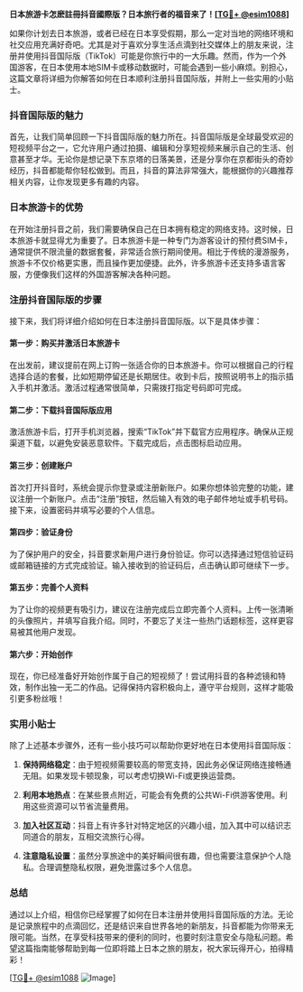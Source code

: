 **日本旅游卡怎麽註冊抖音國際版？日本旅行者的福音来了！[[TG💪+ @esim1088](https://t.me/s/esim1088)]**

如果你计划去日本旅游，或者已经在日本享受假期，那么一定对当地的网络环境和社交应用充满好奇吧。尤其是对于喜欢分享生活点滴到社交媒体上的朋友来说，注册并使用抖音国际版（TikTok）可能是你旅行中的一大乐趣。然而，作为一个外国游客，在日本使用本地SIM卡或移动数据时，可能会遇到一些小麻烦。别担心，这篇文章将详细为你解答如何在日本顺利注册抖音国际版，并附上一些实用的小贴士。

### 抖音国际版的魅力

首先，让我们简单回顾一下抖音国际版的魅力所在。抖音国际版是全球最受欢迎的短视频平台之一，它允许用户通过拍摄、编辑和分享短视频来展示自己的生活、创意甚至才华。无论你是想记录下东京塔的日落美景，还是分享你在京都街头的奇妙经历，抖音都能帮你轻松做到。而且，抖音的算法非常强大，能根据你的兴趣推荐相关内容，让你发现更多有趣的内容。

### 日本旅游卡的优势

在开始注册抖音之前，我们需要确保自己在日本拥有稳定的网络支持。这时候，日本旅游卡就显得尤为重要了。日本旅游卡是一种专门为游客设计的预付费SIM卡，通常提供不限流量的数据套餐，非常适合旅行期间使用。相比于传统的漫游服务，旅游卡不仅价格更实惠，而且操作更加便捷。此外，许多旅游卡还支持多语言客服，方便像我们这样的外国游客解决各种问题。

### 注册抖音国际版的步骤

接下来，我们将详细介绍如何在日本注册抖音国际版。以下是具体步骤：

#### 第一步：购买并激活日本旅游卡

在出发前，建议提前在网上订购一张适合你的日本旅游卡。你可以根据自己的行程选择合适的套餐，比如短期停留还是长期居住。收到卡后，按照说明书上的指示插入手机并激活。激活过程通常很简单，只需拨打指定号码即可完成。

#### 第二步：下载抖音国际版应用

激活旅游卡后，打开手机浏览器，搜索“TikTok”并下载官方应用程序。确保从正规渠道下载，以避免安装恶意软件。下载完成后，点击图标启动应用。

#### 第三步：创建账户

首次打开抖音时，系统会提示你登录或注册新账户。如果你想体验完整的功能，建议注册一个新账户。点击“注册”按钮，然后输入有效的电子邮件地址或手机号码。接下来，设置密码并填写必要的个人信息。

#### 第四步：验证身份

为了保护用户的安全，抖音要求新用户进行身份验证。你可以选择通过短信验证码或邮箱链接的方式完成验证。输入接收到的验证码后，点击确认即可继续下一步。

#### 第五步：完善个人资料

为了让你的视频更有吸引力，建议在注册完成后立即完善个人资料。上传一张清晰的头像照片，并填写自我介绍。同时，不要忘了关注一些热门话题标签，这样更容易被其他用户发现。

#### 第六步：开始创作

现在，你已经准备好开始创作属于自己的短视频了！尝试用抖音的各种滤镜和特效，制作出独一无二的作品。记得保持内容积极向上，遵守平台规则，这样才能吸引更多粉丝哦！

### 实用小贴士

除了上述基本步骤外，还有一些小技巧可以帮助你更好地在日本使用抖音国际版：

1. **保持网络稳定**：由于短视频需要较高的带宽支持，因此务必保证网络连接畅通无阻。如果发现卡顿现象，可以考虑切换Wi-Fi或更换运营商。

2. **利用本地热点**：在某些景点附近，可能会有免费的公共Wi-Fi供游客使用。利用这些资源可以节省流量费用。

3. **加入社区互动**：抖音上有许多针对特定地区的兴趣小组，加入其中可以结识志同道合的朋友，互相交流旅行心得。

4. **注意隐私设置**：虽然分享旅途中的美好瞬间很有趣，但也需要注意保护个人隐私。合理调整隐私权限，避免泄露过多个人信息。

### 总结

通过以上介绍，相信你已经掌握了如何在日本注册并使用抖音国际版的方法。无论是记录旅程中的点滴回忆，还是结识来自世界各地的新朋友，抖音都能为你带来无限可能。当然，在享受科技带来的便利的同时，也要时刻注意安全与隐私问题。希望这篇指南能够帮助到每一位即将踏上日本之旅的朋友，祝大家玩得开心，拍得精彩！

[[TG💪+ @esim1088](https://t.me/s/esim1088) ![Image](https://i.postimg.cc/4NQfJmqS/Snipaste-2025-05-13-00-14-12.png)]